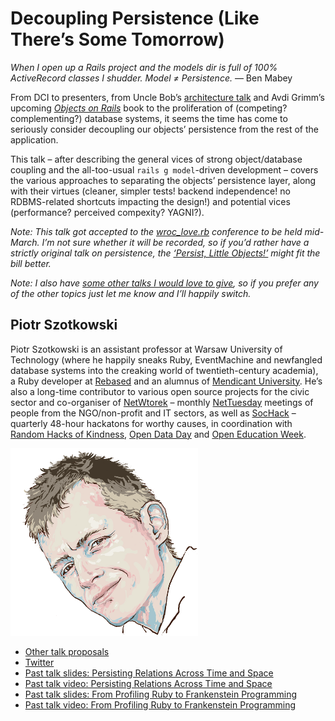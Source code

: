 # Decoupling Persistence (Like There’s Some Tomorrow)

_When I open up a Rails project and the models dir is full of 100%
ActiveRecord classes I shudder. Model ≠ Persistence._ — Ben Mabey

From DCI to presenters, from Uncle Bob’s
[architecture talk](http://confreaks.com/videos/759)
and Avdi Grimm’s upcoming [_Objects on
Rails_](http://avdi.org/devblog/2011/11/15/early-access-beta-of-objects-on-rails-now-available-2/)
book to the proliferation of (competing? complementing?) database
systems, it seems the time has come to seriously consider decoupling
our objects’ persistence from the rest of the application.

This talk – after describing the general vices of strong object/database
coupling and the all-too-usual `rails g model`-driven development
– covers the various approaches to separating the objects’ persistence
layer, along with their virtues (cleaner, simpler tests! backend
independence! no RDBMS-related shortcuts impacting the design!)
and potential vices (performance? perceived compexity? YAGNI?).

_Note: This talk got accepted to the
[wroc_love.rb](http://wrocloverb.com)
conference to be held mid-March. I’m
not sure whether it will be recorded,
so if you’d rather have a strictly original
talk on persistence, the [‘Persist, Little
Objects!’](https://github.com/euruko2012/call-for-proposals/pull/17)
might fit the bill better._

_Note: I also have [some other talks I would love
to give](https://github.com/chastell/talk-proposals),
so if you prefer any of the other topics just let me
know and I’ll happily switch._



## Piotr Szotkowski

Piotr Szotkowski is an assistant professor at Warsaw University of
Technology (where he happily sneaks Ruby, EventMachine and newfangled
database systems into the creaking world of twentieth-century academia),
a Ruby developer at [Rebased](http://rebased.pl) and an alumnus of
[Mendicant University](http://university.rubymendicant.com). He’s
also a long-time contributor to various open source projects for
the civic sector and co-organiser of [NetWtorek](http://netwtorek.pl)
– monthly [NetTuesday](http://netsquared.org/share/meetup)
meetings of people from the NGO/non-profit and IT sectors,
as well as [SocHack](http://sochack.pl) – quarterly 48-hour
hackatons for worthy causes, in coordination with [Random
Hacks of Kindness](http://www.rhok.org), [Open Data
Day](http://www.opendataday.org) and [Open Education
Week](http://www.openeducationweek.org).

![Profile picture](https://github.com/chastell/talk-proposals/raw/master/chastell.png)

- [Other talk proposals](https://github.com/chastell/talk-proposals)
- [Twitter](https://twitter.com/#!/chastell)
- [Past talk slides: Persisting Relations Across Time and Space](http://persistence-rubyconf-2011.heroku.com)
- [Past talk video: Persisting Relations Across Time and Space](http://confreaks.com/videos/657)
- [Past talk slides: From Profiling Ruby to Frankenstein Programming](http://profiling-ruby-src-2011.heroku.com)
- [Past talk video: From Profiling Ruby to Frankenstein Programming](http://confreaks.net/videos/547)
